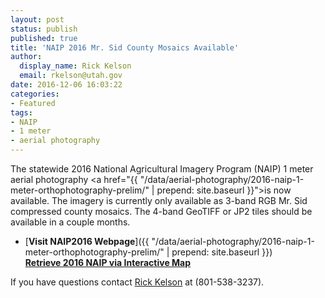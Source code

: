 ```yaml
---
layout: post
status: publish
published: true
title: 'NAIP 2016 Mr. Sid County Mosaics Available'
author:
  display_name: Rick Kelson
  email: rkelson@utah.gov
date: 2016-12-06 16:03:22
categories:
- Featured
tags:
- NAIP
- 1 meter
- aerial photography
---
```

The statewide 2016 National Agricultural Imagery Program (NAIP) 1 meter aerial photography
<a href="{{ "/data/aerial-photography/2016-naip-1-meter-orthophotography-prelim/" | prepend: site.baseurl }}">is
now available</a>. The imagery is currently only available as 3-band RGB Mr. Sid compressed county mosaics. The 4-band GeoTIFF or JP2 tiles should be available in a couple months.

- [**Visit NAIP2016 Webpage**]({{ "/data/aerial-photography/2016-naip-1-meter-orthophotography-prelim/" | prepend: site.baseurl }})  
<i class="fa fa-download"></i>[ **Retrieve 2016 NAIP via Interactive Map**](http://raster.utah.gov/?cat=NAIP%202016%20(1m))

If you have questions contact <a href="mailto:rkelson@utah.gov">Rick Kelson</a> at (801-538-3237).
